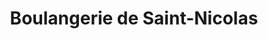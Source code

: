 ---
title: "Boulangerie de Saint-Nicolas"
url: /le-havre/boulangerie-de-saint-nicolas-place-du-chillou/
shop: boulangerie
---